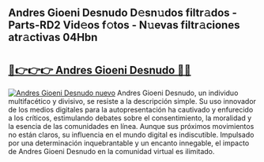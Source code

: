 ## Andres Gioeni Desnudo D𝚎sn𝚞dos filtr𝚊dos - Parts-RD2 Vid𝚎os f𝚘tos - N𝚞evas filtr𝚊ciones atr𝚊ctivas 04Hbn

# <h2><a href="http://mb0ggc1.tromn.icu/?c=Andres+Gioeni+Desnudo">🔗👉👉👉 Andres Gioeni Desnudo 🔗🔗</a></h2>

[![Andres Gioeni Desnudo nuevo](https://i.imgur.com/pEAQMta.gif)](http://mb0ggc1.tromn.icu/?c=Andres+Gioeni+Desnudo)
Andres Gioeni Desnudo, un individuo multifacético y divisivo, se resiste a la descripción simple. Su uso innovador de los medios digitales para la autopresentación ha cautivado y enfurecido a los críticos, estimulando debates sobre el consentimiento, la moralidad y la esencia de las comunidades en línea. Aunque sus próximos movimientos no están claros, su influencia en el mundo digital es indiscutible. Impulsado por una determinación inquebrantable y un encanto innegable, el impacto de Andres Gioeni Desnudo en la comunidad virtual es ilimitado.
